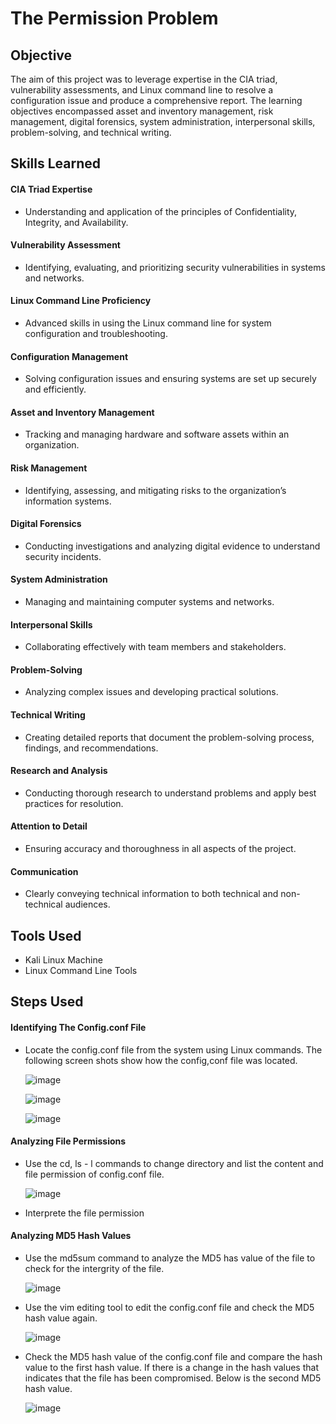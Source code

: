 # The Permission Problem

## Objective

The aim of this project was to leverage expertise in the CIA triad, vulnerability assessments, and Linux command line to resolve a configuration issue and produce a comprehensive report. The learning objectives encompassed asset and inventory management, risk management, digital forensics, system administration, interpersonal skills, problem-solving, and technical writing.


## Skills Learned

#### CIA Triad Expertise
- Understanding and application of the principles of Confidentiality, Integrity, and Availability.

#### Vulnerability Assessment
- Identifying, evaluating, and prioritizing security vulnerabilities in systems and networks.

#### Linux Command Line Proficiency
- Advanced skills in using the Linux command line for system configuration and troubleshooting.

#### Configuration Management
- Solving configuration issues and ensuring systems are set up securely and efficiently.

#### Asset and Inventory Management
- Tracking and managing hardware and software assets within an organization.

#### Risk Management
- Identifying, assessing, and mitigating risks to the organization’s information systems.

#### Digital Forensics
- Conducting investigations and analyzing digital evidence to understand security incidents.

#### System Administration
- Managing and maintaining computer systems and networks.

#### Interpersonal Skills
- Collaborating effectively with team members and stakeholders.

#### Problem-Solving
- Analyzing complex issues and developing practical solutions.

#### Technical Writing
- Creating detailed reports that document the problem-solving process, findings, and recommendations.

#### Research and Analysis
- Conducting thorough research to understand problems and apply best practices for resolution.

#### Attention to Detail
- Ensuring accuracy and thoroughness in all aspects of the project.

#### Communication
- Clearly conveying technical information to both technical and non-technical audiences.





## Tools Used

- Kali Linux Machine
- Linux Command Line Tools


## Steps Used

####  Identifying The Config.conf File
- Locate the config.conf file from the system using Linux commands. The following screen shots show how the config,conf file was located.
  

   ![image](https://github.com/ansahtackie/The-Permission-Problem/assets/148600552/2d319b09-2dbb-49b7-a86e-8548ebf0de55)



   ![image](https://github.com/ansahtackie/The-Permission-Problem/assets/148600552/9480da1a-4c78-444b-ad83-0a8c7ab05bb3)


   ![image](https://github.com/ansahtackie/The-Permission-Problem/assets/148600552/405de728-3c39-4384-b2e6-135deda58946)


####  Analyzing File Permissions
- Use the cd, ls - l commands to change directory and list the content and file permission of config.conf file.

   ![image](https://github.com/ansahtackie/The-Permission-Problem/assets/148600552/79531fcd-513b-4fac-9758-c648f053a7d1)

- Interprete the file permission
  

####  Analyzing MD5 Hash Values

- Use the md5sum command to analyze the MD5 has value of the file to check for the intergrity of the file.

  ![image](https://github.com/ansahtackie/The-Permission-Problem/assets/148600552/8107d991-ef70-4484-b445-f844886fd62f)

- Use the vim editing tool to edit the config.conf file and check the MD5 hash value again.

   ![image](https://github.com/ansahtackie/The-Permission-Problem/assets/148600552/6777fc7e-036d-4648-9df4-50337eb0864b)

- Check the MD5 hash value of the config.conf file and compare the hash value to the first hash value. If there is a change in the hash values that indicates that the file has been compromised. Below is the second MD5 hash value.

  ![image](https://github.com/ansahtackie/The-Permission-Problem/assets/148600552/b7fddc20-946a-4d50-92e4-fd95cfa6387f)










